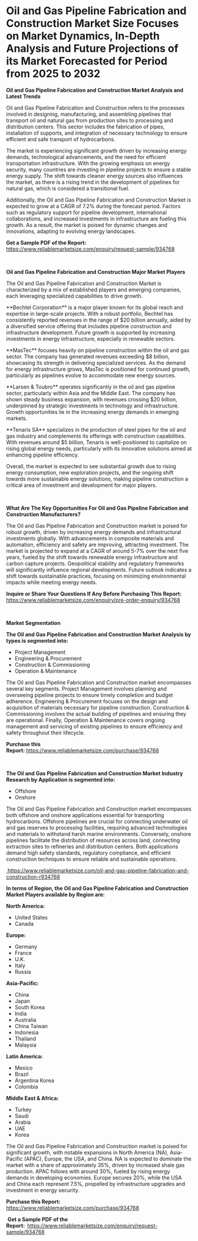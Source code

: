 <p><h1>Oil and Gas Pipeline Fabrication and Construction Market Size Focuses on Market Dynamics, In-Depth Analysis and Future Projections of its Market Forecasted for Period from 2025 to 2032</h1></p><p><strong>Oil and Gas Pipeline Fabrication and Construction Market Analysis and Latest Trends</strong></p>
<p><p>Oil and Gas Pipeline Fabrication and Construction refers to the processes involved in designing, manufacturing, and assembling pipelines that transport oil and natural gas from production sites to processing and distribution centers. This sector includes the fabrication of pipes, installation of supports, and integration of necessary technology to ensure efficient and safe transport of hydrocarbons.</p><p>The market is experiencing significant growth driven by increasing energy demands, technological advancements, and the need for efficient transportation infrastructure. With the growing emphasis on energy security, many countries are investing in pipeline projects to ensure a stable energy supply. The shift towards cleaner energy sources also influences the market, as there is a rising trend in the development of pipelines for natural gas, which is considered a transitional fuel.</p><p>Additionally, the Oil and Gas Pipeline Fabrication and Construction Market is expected to grow at a CAGR of 7.2% during the forecast period. Factors such as regulatory support for pipeline development, international collaborations, and increased investments in infrastructure are fueling this growth. As a result, the market is poised for dynamic changes and innovations, adapting to evolving energy landscapes.</p></p>
<p><strong>Get a Sample PDF of the Report:&nbsp;</strong> <a href="https://www.reliablemarketsize.com/enquiry/request-sample/934768?utm_campaign=2452&utm_medium=2&utm_source=Github&utm_content=ia&utm_term=18042025&utm_id=oil-and-gas-pipeline-fabrication-and-construction">https://www.reliablemarketsize.com/enquiry/request-sample/934768</a></p>
<p>&nbsp;</p>
<p><strong>Oil and Gas Pipeline Fabrication and Construction Major Market Players</strong></p>
<p><p>The Oil and Gas Pipeline Fabrication and Construction Market is characterized by a mix of established players and emerging companies, each leveraging specialized capabilities to drive growth. </p><p>**Bechtel Corporation** is a major player known for its global reach and expertise in large-scale projects. With a robust portfolio, Bechtel has consistently reported revenues in the range of $20 billion annually, aided by a diversified service offering that includes pipeline construction and infrastructure development. Future growth is supported by increasing investments in energy infrastructure, especially in renewable sectors.</p><p>**MasTec** focuses heavily on pipeline construction within the oil and gas sector. The company has generated revenues exceeding $8 billion, showcasing its strength in delivering specialized services. As the demand for energy infrastructure grows, MasTec is positioned for continued growth, particularly as pipelines evolve to accommodate new energy sources.</p><p>**Larsen & Toubro** operates significantly in the oil and gas pipeline sector, particularly within Asia and the Middle East. The company has shown steady business expansion, with revenues crossing $20 billion, underpinned by strategic investments in technology and infrastructure. Growth opportunities lie in the increasing energy demands in emerging markets.</p><p>**Tenaris SA** specializes in the production of steel pipes for the oil and gas industry and complements its offerings with construction capabilities. With revenues around $5 billion, Tenaris is well-positioned to capitalize on rising global energy needs, particularly with its innovative solutions aimed at enhancing pipeline efficiency.</p><p>Overall, the market is expected to see substantial growth due to rising energy consumption, new exploration projects, and the ongoing shift towards more sustainable energy solutions, making pipeline construction a critical area of investment and development for major players.</p></p>
<p>&nbsp;</p>
<p><strong>What Are The Key Opportunities For Oil and Gas Pipeline Fabrication and Construction Manufacturers?</strong></p>
<p><p>The Oil and Gas Pipeline Fabrication and Construction market is poised for robust growth, driven by increasing energy demands and infrastructural investments globally. With advancements in composite materials and automation, efficiency and safety are improving, attracting investment. The market is projected to expand at a CAGR of around 5-7% over the next five years, fueled by the shift towards renewable energy infrastructure and carbon capture projects. Geopolitical stability and regulatory frameworks will significantly influence regional developments. Future outlook indicates a shift towards sustainable practices, focusing on minimizing environmental impacts while meeting energy needs.</p></p>
<p><strong>Inquire or Share Your Questions If Any Before Purchasing This Report:</strong> <a href="https://www.reliablemarketsize.com/enquiry/pre-order-enquiry/934768?utm_campaign=2452&utm_medium=2&utm_source=Github&utm_content=ia&utm_term=18042025&utm_id=oil-and-gas-pipeline-fabrication-and-construction">https://www.reliablemarketsize.com/enquiry/pre-order-enquiry/934768</a></p>
<p>&nbsp;</p>
<p><strong>Market Segmentation</strong></p>
<p><strong>The Oil and Gas Pipeline Fabrication and Construction Market Analysis by types is segmented into:</strong></p>
<p><ul><li>Project Management</li><li>Engineering & Procurement</li><li>Construction & Commissioning</li><li>Operation & Maintenance</li></ul></p>
<p><p>The Oil and Gas Pipeline Fabrication and Construction market encompasses several key segments. Project Management involves planning and overseeing pipeline projects to ensure timely completion and budget adherence. Engineering & Procurement focuses on the design and acquisition of materials necessary for pipeline construction. Construction & Commissioning involves the actual building of pipelines and ensuring they are operational. Finally, Operation & Maintenance covers ongoing management and servicing of existing pipelines to ensure efficiency and safety throughout their lifecycle.</p></p>
<p><strong>Purchase this Report:&nbsp;</strong><a href="https://www.reliablemarketsize.com/purchase/934768?utm_campaign=2452&utm_medium=2&utm_source=Github&utm_content=ia&utm_term=18042025&utm_id=oil-and-gas-pipeline-fabrication-and-construction">https://www.reliablemarketsize.com/purchase/934768</a></p>
<p>&nbsp;</p>
<p><strong>The Oil and Gas Pipeline Fabrication and Construction Market Industry Research by Application is segmented into:</strong></p>
<p><ul><li>Offshore</li><li>Onshore</li></ul></p>
<p><p>The Oil and Gas Pipeline Fabrication and Construction market encompasses both offshore and onshore applications essential for transporting hydrocarbons. Offshore pipelines are crucial for connecting underwater oil and gas reserves to processing facilities, requiring advanced technologies and materials to withstand harsh marine environments. Conversely, onshore pipelines facilitate the distribution of resources across land, connecting extraction sites to refineries and distribution centers. Both applications demand high safety standards, regulatory compliance, and efficient construction techniques to ensure reliable and sustainable operations.</p></p>
<p><a href="https://www.reliablemarketsize.com/oil-and-gas-pipeline-fabrication-and-construction-r934768?utm_campaign=2452&utm_medium=2&utm_source=Github&utm_content=ia&utm_term=18042025&utm_id=oil-and-gas-pipeline-fabrication-and-construction">&nbsp;https://www.reliablemarketsize.com/oil-and-gas-pipeline-fabrication-and-construction-r934768</a></p>
<p><strong>In terms of Region, the Oil and Gas Pipeline Fabrication and Construction Market Players available by Region are:</strong></p>
<p>
    <p> <strong> North America: </strong>
        <ul>
            <li>United States</li>
            <li>Canada</li>
        </ul>
        </p> 
    <p> <strong> Europe: </strong>
        <ul>
            <li>Germany</li>
            <li>France</li>
            <li>U.K.</li>
            <li>Italy</li>
            <li>Russia</li>
        </ul>
        </p> 
    <p> <strong> Asia-Pacific: </strong>
        <ul>
            <li>China</li>
            <li>Japan</li>
            <li>South Korea</li>
            <li>India</li>
            <li>Australia</li>
            <li>China Taiwan</li>
            <li>Indonesia</li>
            <li>Thailand</li>
            <li>Malaysia</li>
        </ul>
        </p> 
    <p> <strong> Latin America: </strong>
        <ul>
            <li>Mexico</li>
            <li>Brazil</li>
            <li>Argentina Korea</li>
            <li>Colombia</li>
        </ul>
        </p> 
    <p> <strong> Middle East & Africa: </strong>
        <ul>
            <li>Turkey</li>
            <li>Saudi</li>
            <li>Arabia</li>
            <li>UAE</li>
            <li>Korea</li>
        </ul>
    </p>
    </p>
<p><p>The Oil and Gas Pipeline Fabrication and Construction market is poised for significant growth, with notable expansions in North America (NA), Asia-Pacific (APAC), Europe, the USA, and China. NA is expected to dominate the market with a share of approximately 35%, driven by increased shale gas production. APAC follows with around 30%, fueled by rising energy demands in developing economies. Europe secures 20%, while the USA and China each represent 7.5%, propelled by infrastructure upgrades and investment in energy security.</p></p>
<p><strong>Purchase this Report: </strong><a href="https://www.reliablemarketsize.com/purchase/934768?utm_campaign=2452&utm_medium=2&utm_source=Github&utm_content=ia&utm_term=18042025&utm_id=oil-and-gas-pipeline-fabrication-and-construction">https://www.reliablemarketsize.com/purchase/934768</a></p>
<p>&nbsp;<strong>Get a Sample PDF of the Report:&nbsp;&nbsp;</strong><a href="https://www.reliablemarketsize.com/enquiry/request-sample/934768?utm_campaign=2452&utm_medium=2&utm_source=Github&utm_content=ia&utm_term=18042025&utm_id=oil-and-gas-pipeline-fabrication-and-construction">https://www.reliablemarketsize.com/enquiry/request-sample/934768</a></p>
<p><strong></strong></p>
<p><p></p><p></p><p></p></p>